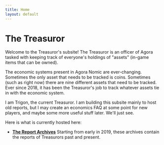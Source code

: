 ```yaml
---
title: Home
layout: default
---
```


# The Treasuror

Welcome to the Treasuror's subsite! The Treasuror is an officer of Agora
tasked with keeping track of everyone's holdings of "assets" (in-game
items that can be owned).

The economic systems present in Agora Nomic are ever-changing. Sometimes
the only asset that needs to be tracked is coins. Sometimes (such as
right now) there are nine different assets that need to be tracked. Ever
since 2018, it has been the Treasuror's job to track whatever assets tie
in with the economic system.

I am Trigon, the current Treasuror. I am building this subsite mainly to
host old reports, but I may create an economics FAQ at some point for
new players, and maybe some more useful stuff later. We'll just see.

Here is what is currently hosted here:

* **[The Report Archives](reports)** Starting from early in 2019, these
  archives contain the reports of Treasurors past and present. 





